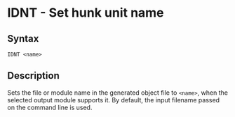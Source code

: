 # IDNT - Set hunk unit name

## Syntax
```assembly
IDNT <name>
```

## Description
Sets the file or module name in the generated object file to `<name>`, when the selected output module supports it.
By default, the input filename passed on the command line is used.
